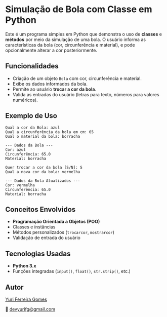 # Simulação de Bola com Classe em Python

Este é um programa simples em Python que demonstra o uso de **classes** e **métodos** por meio da simulação de uma bola. O usuário informa as características da bola (cor, circunferência e material), e pode opcionalmente alterar a cor posteriormente.

## Funcionalidades

- Criação de um objeto `Bola` com cor, circunferência e material.
- Exibe os dados informados da bola.
- Permite ao usuário **trocar a cor da bola**.
- Valida as entradas do usuário (letras para texto, números para valores numéricos).

## Exemplo de Uso
```
Qual a cor da Bola: azul
Qual a circunferência da bola em cm: 65
Qual o material da bola: borracha

--- Dados da Bola ---
Cor: azul
Circunferência: 65.0
Material: borracha

Quer trocar a cor da bola [S/N]: S
Qual a nova cor da bola: vermelha

--- Dados da Bola Atualizados ---
Cor: vermelha
Circunferência: 65.0
Material: borracha
```
## Conceitos Envolvidos

- **Programação Orientada a Objetos (POO)**  
- Classes e instâncias  
- Métodos personalizados (`trocarcor`, `mostrarcor`)  
- Validação de entrada do usuário  


## Tecnologias Usadas

- **Python 3.x**  
- Funções integradas (`input()`, `float()`, `str.strip()`, etc.)

## Autor

[Yuri Ferreira Gomes](https://github.com/devyurifg)  

📧 devyurifg@gmail.com